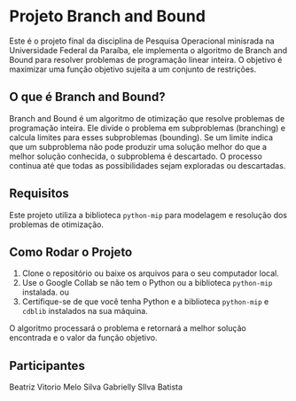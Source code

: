 # Projeto Branch and Bound

Este é o projeto final da disciplina de Pesquisa Operacional minisrada na Universidade Federal da Paraíba, ele implementa o algoritmo de Branch and Bound para resolver problemas de programação linear inteira. O objetivo é maximizar uma função objetivo sujeita a um conjunto de restrições.

## O que é Branch and Bound?

Branch and Bound é um algoritmo de otimização que resolve problemas de programação inteira. Ele divide o problema em subproblemas (branching) e calcula limites para esses subproblemas (bounding). Se um limite indica que um subproblema não pode produzir uma solução melhor do que a melhor solução conhecida, o subproblema é descartado. O processo continua até que todas as possibilidades sejam exploradas ou descartadas.

## Requisitos

Este projeto utiliza a biblioteca `python-mip` para modelagem e resolução dos problemas de otimização.

## Como Rodar o Projeto
   
1. Clone o repositório ou baixe os arquivos para o seu computador local.
2. Use o Google Collab se não tem o Python ou a biblioteca `python-mip` instalada.
   ou
3. Certifique-se de que você tenha Python e a biblioteca `python-mip` e `cdblib` instalados na sua máquina. 
   
O algoritmo processará o problema e retornará a melhor solução encontrada e o valor da função objetivo.

## Participantes

Beatriz Vitorio Melo Silva
Gabrielly SIlva Batista